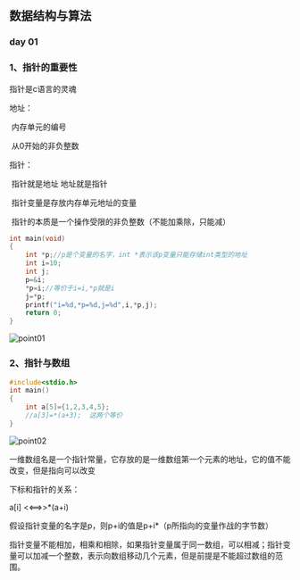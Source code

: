 ## 数据结构与算法

### day 01

### 1、指针的重要性

指针是c语言的灵魂

地址：

​	内存单元的编号

​	 从0开始的非负整数

指针：

​        指针就是地址 地址就是指针

​        指针变量是存放内存单元地址的变量

​        指针的本质是一个操作受限的非负整数（不能加乘除，只能减）

```c
int main(void)
{
    int *p;//p是个变量的名字，int *表示该p变量只能存储int类型的地址
    int i=10;
    int j;
    p=&i;
    *p=i;//等价于i=i,*p就是i
    j=*p;
    printf("i=%d,*p=%d,j=%d",i,*p,j);
    return 0;
}
```

![point01](C:\Users\tz\Desktop\数据结构·高一凡\point01.png)



### 2、指针与数组

```c
#include<stdio.h>
int main()
{
    int a[5]={1,2,3,4,5};
    //a[3]=*(a+3);  这两个等价
}
```

![point02](C:\Users\tz\Desktop\数据结构·高一凡\point02.png)

一维数组名是一个指针常量，它存放的是一维数组第一个元素的地址，它的值不能改变，但是指向可以改变

下标和指针的关系：

a[i] <<==>>*(a+i)

假设指针变量的名字是p，则p+i的值是p+i*（p所指向的变量作战的字节数）

指针变量不能相加，相乘和相除，如果指针变量属于同一数组，可以相减；指针变量可以加减一个整数，表示向数组移动几个元素，但是前提是不能超过数组的范围。